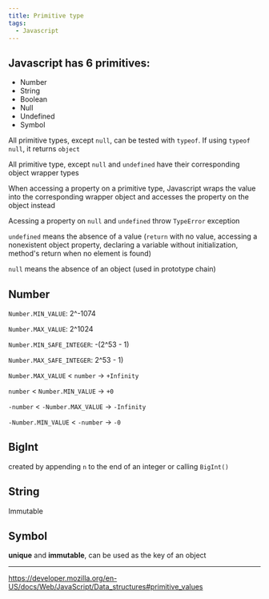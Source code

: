 ```yaml
---
title: Primitive type
tags:
  - Javascript
---
```


## Javascript has 6 primitives:

- Number
- String
- Boolean
- Null
- Undefined
- Symbol

All primitive types, except `null`, can be tested with `typeof`. If using `typeof null`, it returns `object`

All primitive type, except `null` and `undefined` have their corresponding object wrapper types

When accessing a property on a primitive type, Javascript wraps the value into the corresponding wrapper object and accesses the property on the object instead

Acessing a property on `null` and `undefined` throw `TypeError` exception

`undefined` means the absence of a value (`return` with no value, accessing a nonexistent object property, declaring a variable without initialization, method's return when no element is found)

`null` means the absence of an object (used in prototype chain)

## Number

`Number.MIN_VALUE`: 2^-1074

`Number.MAX_VALUE`: 2^1024

`Number.MIN_SAFE_INTEGER`: -(2^53 - 1)

`Number.MAX_SAFE_INTEGER`: 2^53 - 1)

`Number.MAX_VALUE` < `number` -> `+Infinity`

`number` < `Number.MIN_VALUE` -> `+0`

`-number` < `-Number.MAX_VALUE` -> `-Infinity`

`-Number.MIN_VALUE` < `-number` -> `-0`

## BigInt

created by appending `n` to the end of an integer or calling `BigInt()`

## String

Immutable

## Symbol

**unique** and **immutable**, can be used as the key of an object

---

https://developer.mozilla.org/en-US/docs/Web/JavaScript/Data_structures#primitive_values
